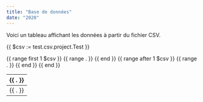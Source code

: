 ```yaml
---
title: "Base de données"
date: "2020"
---
```


Voici un tableau affichant les données à partir du fichier CSV.

{{ $csv := test.csv.project.Test }}
<table>
  <thead>
    <tr>
      {{ range first 1 $csv }}
        {{ range . }}
          <th>{{ . }}</th>
        {{ end }}
    </tr>
  </thead>
  <tbody>
    {{ range after 1 $csv }}
      <tr>
        {{ range . }}
          <td>{{ . }}</td>
        {{ end }}
      </tr>
    {{ end }}
  </tbody>
</table>